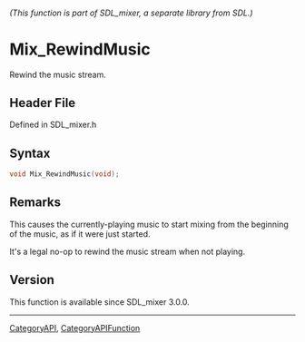 ###### (This function is part of SDL_mixer, a separate library from SDL.)
# Mix_RewindMusic

Rewind the music stream.

## Header File

Defined in SDL_mixer.h

## Syntax

```c
void Mix_RewindMusic(void);

```

## Remarks

This causes the currently-playing music to start mixing from the beginning
of the music, as if it were just started.

It's a legal no-op to rewind the music stream when not playing.

## Version

This function is available since SDL_mixer 3.0.0.

----
[CategoryAPI](CategoryAPI), [CategoryAPIFunction](CategoryAPIFunction)

